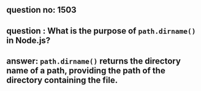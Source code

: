 
      
## question no: 1503

## question : What is the purpose of `path.dirname()` in Node.js?

## answer: `path.dirname()` returns the directory name of a path, providing the path of the directory containing the file.
      